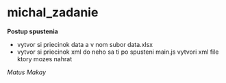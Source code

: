 # michal_zadanie

**Postup spustenia**
- vytvor si priecinok data a v nom subor data.xlsx
- vytvor si priecinok xml do neho sa ti po spusteni main.js vytvori xml file ktory mozes nahrat 

*Matus Makay*
